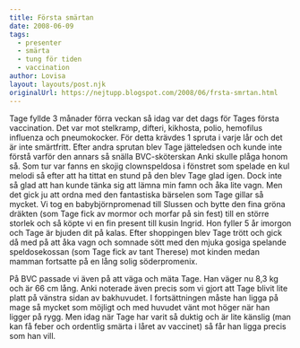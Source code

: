 ```yaml
---
title: Första smärtan
date: 2008-06-09
tags: 
  - presenter
  - smärta
  - tung för tiden
  - vaccination	
author: Lovisa
layout: layouts/post.njk
originalUrl: https://nejtupp.blogspot.com/2008/06/frsta-smrtan.html
---
```


Tage fyllde 3 månader förra veckan så idag var det dags för Tages första vaccination. Det var mot stelkramp, difteri, kikhosta, polio, hemofilus influenza och pneumokocker. För detta krävdes 1 spruta i varje lår och det är inte smärtfritt. Efter andra sprutan blev Tage jätteledsen och kunde inte förstå varför den annars så snälla BVC-sköterskan Anki skulle plåga honom så. Som tur var fanns en skojig clownspeldosa i fönstret som spelade en kul melodi så efter att ha tittat en stund på den blev Tage glad igen. Dock inte så glad att han kunde tänka sig att lämna min famn och åka lite vagn. Men det gick ju att ordna med den fantastiska bärselen som Tage gillar så mycket. Vi tog en babybjörnpromenad till Slussen och bytte den fina gröna dräkten (som Tage fick  av mormor och morfar på sin fest) till en större storlek och så köpte vi en fin present till kusin Ingrid. Hon fyller 5 år imorgon och Tage är bjuden dit på kalas. Efter shoppingen blev Tage trött och gick då med på att åka vagn och somnade sött med den mjuka gosiga spelande speldosekossan (som Tage fick av tant Therese) mot kinden medan mamman fortsatte på en lång solig söderpromenix.

På BVC passade vi även på att väga och mäta Tage. Han väger nu 8,3 kg och är 66 cm lång. Anki noterade även precis som vi gjort att Tage blivit lite platt på vänstra sidan av bakhuvudet. I fortsättningen måste han ligga på mage så mycket som möjligt och med huvudet vänt mot höger när han ligger på rygg. Men idag när Tage har varit så duktig och är lite känslig (man kan få feber och ordentlig smärta i låret av vaccinet) så får han ligga precis som han vill.
